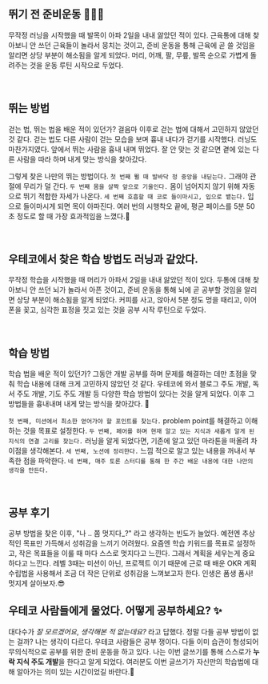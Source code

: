 ## 뛰기 전 준비운동 🏃🏻‍♀️

무작정 러닝을 시작했을 때 발목이 아파 2일을 내내 앓았던 적이 있다. 근육통에 대해 찾아보니 안 쓰던 근육들이 놀라서 뭉치는 것이고, 준비 운동을 통해 근육에 곧 쓸 것임을 알리면 상당 부분이 해소됨을 알게 되었다. 머리, 어깨, 팔, 무릎, 발목 순으로 가볍게 돌려주는 것을 운동 루틴 시작으로  두었다.

<br>

## 뛰는 방법
걷는 법, 뛰는 법을 배운 적이 있던가? 걸음마 이후로 걷는 법에 대해서 고민하지 않았던 것 같다. 걷는 법도 다른 사람이 걷는 모습을 보며 흉내 내다가 걷기를 시작했다. 러닝도 마찬가지였다. 앞에서 뛰는 사람을 흉내 내며 뛰었다. 잘 안 맞는 것 같으면 곁에 있는 다른 사람을 따라 하며 내게 맞는 방식을 찾아갔다.

그렇게 찾은 나만의 뛰는 방법이다. `첫 번째 뛸 때 발바닥 정 중앙을 내딛는다.` 그래야 관절에 무리가 덜 간다. `두 번째 몸을 살짝 앞으로 기울인다.` 몸이 넘어지지 않기 위해 자동으로 뛰기 적합한 자세가 나온다. `세 번째 호흡할 때 코로 들이마시고, 입으로 뱉는다.` 입으로 들이마시게 되면 목이 아파진다. 여러 번의 시행착오 끝에, 평균 페이스를 5분 50초 정도로 할 때 가장 효과적임을 느꼈다.💯


<br>

## 우테코에서 찾은 학습 방법도 러닝과 같았다.

무작정 학습을 시작했을 때 머리가 아파서 2일을 내내 앓았던 적이 있다. 두통에 대해 찾아보니 안 쓰던 뇌가 놀라서 아픈 것이고, 준비 운동을 통해 뇌에 곧 공부할 것임을 알리면 상당 부분이 해소됨을 알게 되었다. 커피를 사고, 앉아서 5분 정도 멍을 때리고, 이어폰을 꽂고, 심각한 표정을 짓고 있는 것을 공부 시작 루틴으로 두었다.

<br>

## 학습 방법
학습 법을 배운 적이 있던가? 그동안 개발 공부를 하며 문제를 해결하는 데만 초점을 맞춰 학습 내용에 대해 크게 고민하지 않았던 것 같다. 우테코에 와서 블로그 주도 개발, 독서 주도 개발, 기도 주도 개발 등 다양한 학습 방법이 있다는 것을 알게 되었다. 이후 그 방법들을  흉내내며 내게 맞는 방식을 찾아갔다. 🤡

`첫 번째, 미션에서 최소한 얻어가야 할 포인트를 찾는다.` problem point를 해결하고 이해하는 것을 목표로 설정한다.
`두 번째, 페어를 하며 현재 알고 있는 지식과 새롭게 알게 된 지식의 연결 고리를 찾는다.` 러닝을 알게 되었다면, 기존에 알고 있던 마라톤을 떠올려 차이점을 생각해본다.
`세 번째, 노션에 정리한다.` 느낌 적으로 알고 있는 내용을 꺼내서 부족한 점을 파악한다.
`네 번째, 매주 토론 스터디를 통해 한 주간 배운 내용에 대한 나만의 생각을 만든다.`

<br>


## 공부 후기
공부 방법을 찾은 이후, "나 .. 쫌 멋지다_?" 라고 생각하는 빈도가 늘었다. 예전엔 추상적인 목표만 가득해서 성취감을 느끼기 어려웠다.
요즘엔 학습 키워드를 목표로 설정하고, 작은 목표들을 이룰 때 마다 스스로 멋지다고 느낀다. 그래서 계획을 세우는게 중요하다고 느낀다.
레벨 3때는 미션이 아닌, 프로젝트 이기 때문에 근로 때 배운 OKR 계획 수립법을 사용해서 조금 더 작은 단위로 성취감을 느껴보고자 한다. 인생은 폼생 폼사! 멋지게 살아보자.😎



## 우테코 사람들에게 물었다. 어떻게 공부하세요? ✨
대다수가 _잘 모르겠어요_, _생각해본 적 없는데요?_ 라고 답했다. 정말 다들 공부 방법이 없는 걸까? 나는 생각이 다르다. 우테코 사람들은 공부 쟁이다. 다들 이미 습관이 형성되어 무의식적으로 공부를 위한 준비 운동을 하고 있다. 나는 이번 글쓰기를 통해 스스로가 **누락 지식 주도 개발**을 한다고 알게 되었다. 여러분도 이번 글쓰기가 자신만의 학습법에 대해 알아가는 의미 있는 시간이었길 바란다.👏

